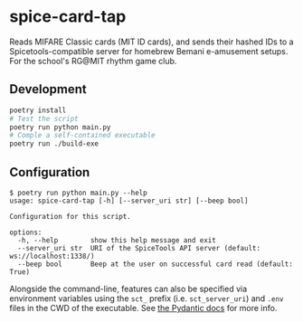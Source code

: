 # spice-card-tap

 Reads MIFARE Classic cards (MIT ID cards), and sends their hashed IDs to a Spicetools-compatible server for homebrew Bemani e-amusement setups.
 For the school's RG@MIT rhythm game club.

## Development

```sh
poetry install
# Test the script
poetry run python main.py
# Comple a self-contained executable
poetry run ./build-exe
```

## Configuration

```
$ poetry run python main.py --help
usage: spice-card-tap [-h] [--server_uri str] [--beep bool]

Configuration for this script.

options:
  -h, --help        show this help message and exit
  --server_uri str  URI of the SpiceTools API server (default: ws://localhost:1338/)
  --beep bool       Beep at the user on successful card read (default: True)
```

Alongside the command-line, features can also be specified via environment variables using the `sct_` prefix (i.e. `sct_server_uri`) and `.env` files in the CWD of the executable.
See [the Pydantic docs](https://docs.pydantic.dev/latest/concepts/pydantic_settings/) for more info.
